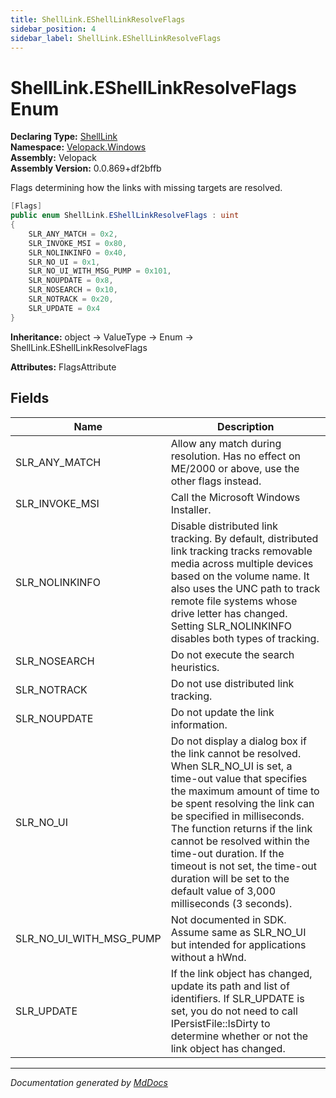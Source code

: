 ```yaml
---
title: ShellLink.EShellLinkResolveFlags
sidebar_position: 4
sidebar_label: ShellLink.EShellLinkResolveFlags
---
```

<!--  
  <auto-generated>   
    The contents of this file were generated by a tool.  
    Changes to this file may be list if the file is regenerated  
  </auto-generated>   
-->

# ShellLink.EShellLinkResolveFlags Enum

**Declaring Type:** [ShellLink](../index.md)  
**Namespace:** [Velopack.Windows](../../index.md)  
**Assembly:** Velopack  
**Assembly Version:** 0.0.869+df2bffb

Flags determining how the links with missing targets are resolved.

```csharp
[Flags]
public enum ShellLink.EShellLinkResolveFlags : uint
{
    SLR_ANY_MATCH = 0x2,
    SLR_INVOKE_MSI = 0x80,
    SLR_NOLINKINFO = 0x40,
    SLR_NO_UI = 0x1,
    SLR_NO_UI_WITH_MSG_PUMP = 0x101,
    SLR_NOUPDATE = 0x8,
    SLR_NOSEARCH = 0x10,
    SLR_NOTRACK = 0x20,
    SLR_UPDATE = 0x4
}
```

**Inheritance:** object → ValueType → Enum → ShellLink.EShellLinkResolveFlags

**Attributes:** FlagsAttribute

## Fields

| Name                         | Description                                                                                                                                                                                                                                                                                                                                                                                                                       |
| ---------------------------- | --------------------------------------------------------------------------------------------------------------------------------------------------------------------------------------------------------------------------------------------------------------------------------------------------------------------------------------------------------------------------------------------------------------------------------- |
| SLR\_ANY\_MATCH              | Allow any match during resolution.  Has no effect on ME\/2000 or above, use the other flags instead.                                                                                                                                                                                                                                                                                                                              |
| SLR\_INVOKE\_MSI             | Call the Microsoft Windows Installer.                                                                                                                                                                                                                                                                                                                                                                                             |
| SLR\_NOLINKINFO              | Disable distributed link tracking. By default,  distributed link tracking tracks removable media  across multiple devices based on the volume name.  It also uses the UNC path to track remote file  systems whose drive letter has changed. Setting  SLR\_NOLINKINFO disables both types of tracking.                                                                                                                            |
| SLR\_NOSEARCH                | Do not execute the search heuristics.                                                                                                                                                                                                                                                                                                                                                                                             |
| SLR\_NOTRACK                 | Do not use distributed link tracking.                                                                                                                                                                                                                                                                                                                                                                                             |
| SLR\_NOUPDATE                | Do not update the link information.                                                                                                                                                                                                                                                                                                                                                                                               |
| SLR\_NO\_UI                  | Do not display a dialog box if the link cannot be resolved.  When SLR\_NO\_UI is set, a time\-out value that specifies the  maximum amount of time to be spent resolving the link can  be specified in milliseconds. The function returns if the  link cannot be resolved within the time\-out duration.  If the timeout is not set, the time\-out duration will be  set to the default value of 3,000 milliseconds (3 seconds).  |
| SLR\_NO\_UI\_WITH\_MSG\_PUMP | Not documented in SDK.  Assume same as SLR\_NO\_UI but  intended for applications without a hWnd.                                                                                                                                                                                                                                                                                                                                 |
| SLR\_UPDATE                  | If the link object has changed, update its path and list  of identifiers. If SLR\_UPDATE is set, you do not need to  call IPersistFile::IsDirty to determine whether or not  the link object has changed.                                                                                                                                                                                                                         |

___

*Documentation generated by [MdDocs](https://github.com/ap0llo/mddocs)*
